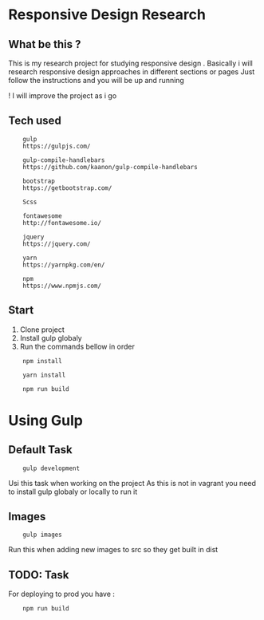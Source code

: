 Responsive Design Research
===========================

What be this ?
------------------

This is my research project for studying responsive design .
Basically i will research responsive design approaches in different sections or pages
Just follow the instructions and you will be up and running 

! I will improve the project as i go


Tech used
------------

```
	gulp
	https://gulpjs.com/
```

```
	gulp-compile-handlebars
	https://github.com/kaanon/gulp-compile-handlebars
```

```
	bootstrap
	https://getbootstrap.com/
```

```
	Scss
```

```
	fontawesome
	http://fontawesome.io/
```

```
	jquery
	https://jquery.com/
```

```
	yarn
	https://yarnpkg.com/en/
```

```
	npm
	https://www.npmjs.com/
```


Start
------------

1. Clone project 
2. Install gulp globaly
3. Run the commands bellow in order


```
	npm install
```
```
	yarn install 
```
```
	npm run build
```


Using Gulp
==========


Default Task
------------
```
	gulp development
```

Usi this task when working on the project
As this is not in vagrant you need to install gulp globaly or locally to run it

Images
------------
```
	gulp images
```

Run this when adding new images to src so they get built in dist


TODO: Task
------------

For deploying to prod you have : 
```
	npm run build
```
